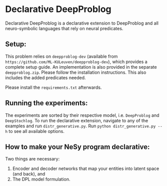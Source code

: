 # Declarative DeepProblog

Declarative DeepProblog is a declarative extension to DeepProblog and all neuro-symbolic languages that rely on neural predicates. 

## Setup:
This problem relies on `deepproblog-dev` (available from `https://github.com/ML-KULeuven/deepproblog-dev`), which provides a complete setup guide.
An implementation is also provided in the separate `deepproblog.zip`. Please follow the installation instructions.
This also includes the added predicates needed.

Please install the `requirements.txt` afterwards.

## Running the experiments:

The experiments are sorted by their respective model, i.e. `DeepProblog` and `DeepStochlog`. 
To run the declarative extension, navigate to any of the examples and run `distr_generative.py`. 
Run `python distr_generative.py --h` to see all available options.

## How to make your NeSy program declarative:
Two things are necessary:
1. Encoder and decoder networks that map your entities into latent space (and back), and
2. The DPL model formulation. 


